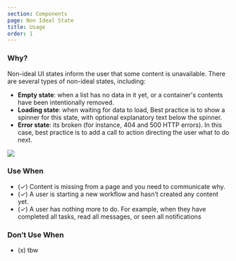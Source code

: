 ```yaml
---
section: Components
page: Non Ideal State
title: Usage
order: 1
---
```


<novo-grid columns="2" align="start" gap="2rem">
<div>

### Why?

Non-ideal UI states inform the user that some content is unavailable. There are several types of non-ideal states, including:

- **Empty state**: when a list has no data in it yet, or a container's contents have been intentionally removed.
- **Loading state**: when waiting for data to load, Best practice is to show a spinner for this state, with optional explanatory text below the spinner.
- **Error state**: its broken (for instance, 404 and 500 HTTP errors). In this case, best practice is to add a call to action directing the user what to do next.

</div>

<img src="https://via.placeholder.com/350x250"/>

<div>

### Use When

- (✓) Content is missing from a page and you need to communicate why.
- (✓) A user is starting a new workflow and hasn’t created any content yet.
- (✓) A user has nothing more to do. For example, when they have completed all tasks, read all messages, or seen all notifications

</div>
<div>

### Don′t Use When

- (x) tbw

</div>
</novo-grid>
